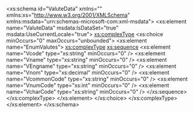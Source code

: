 <?xml version="1.0" encoding="utf-8"?>
<xs:schema id="ValuteData" xmlns="" xmlns:xs="http://www.w3.org/2001/XMLSchema" xmlns:msdata="urn:schemas-microsoft-com:xml-msdata">
  <xs:element name="ValuteData" msdata:IsDataSet="true" msdata:UseCurrentLocale="true">
    <xs:complexType>
      <xs:choice minOccurs="0" maxOccurs="unbounded">
        <xs:element name="EnumValutes">
          <xs:complexType>
            <xs:sequence>
              <xs:element name="Vcode" type="xs:string" minOccurs="0" />
              <xs:element name="Vname" type="xs:string" minOccurs="0" />
              <xs:element name="VEngname" type="xs:string" minOccurs="0" />
              <xs:element name="Vnom" type="xs:decimal" minOccurs="0" />
              <xs:element name="VcommonCode" type="xs:string" minOccurs="0" />
              <xs:element name="VnumCode" type="xs:int" minOccurs="0" />
              <xs:element name="VcharCode" type="xs:string" minOccurs="0" />
            </xs:sequence>
          </xs:complexType>
        </xs:element>
      </xs:choice>
    </xs:complexType>
  </xs:element>
</xs:schema>

